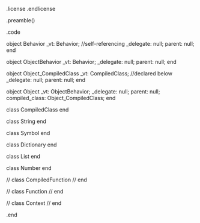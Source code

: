 .license
.endlicense

.preamble()

.code

  object Behavior
    _vt: Behavior; //self-referencing
    _delegate: null;
    parent: null;
  end

  object ObjectBehavior
    _vt: Behavior;
    _delegate: null;
    parent: null;
  end

  object Object_CompiledClass
    _vt: CompiledClass; //declared below
    _delegate: null;
    parent: null;
  end

  object Object
    _vt: ObjectBehavior;
    _delegate: null;
    parent: null;
    compiled_class: Object_CompiledClass;
  end

  class CompiledClass
  end

  class String
  end

  class Symbol
  end

  class Dictionary
  end

  class List
  end

  class Number
  end

  // class CompiledFunction
  // end

  // class Function
  // end

  // class Context
  // end

.end
